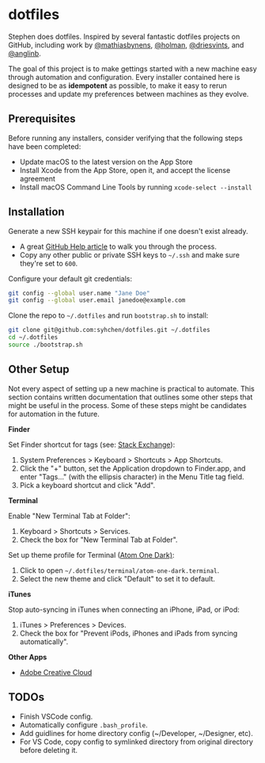 # dotfiles

Stephen does dotfiles. Inspired by several fantastic dotfiles projects on GitHub, including work by [@mathiasbynens](https://github.com/mathiasbynens/dotfiles), [@holman](https://github.com/holman/dotfiles), [@driesvints](https://github.com/driesvints/dotfiles), and [@anglinb](https://github.com/anglinb/dotfiles).

The goal of this project is to make gettings started with a new machine easy through automation and configuration. Every installer contained here is designed to be as **idempotent** as possible, to make it easy to rerun processes and update my preferences between machines as they evolve.

## Prerequisites

Before running any installers, consider verifying that the following steps have been completed:

- Update macOS to the latest version on the App Store
- Install Xcode from the App Store, open it, and accept the license agreement
- Install macOS Command Line Tools by running `xcode-select --install`

## Installation

Generate a new SSH keypair for this machine if one doesn't exist already.

- A great [GitHub Help article](https://help.github.com/articles/generating-a-new-ssh-key-and-adding-it-to-the-ssh-agent/) to walk you through the process.
- Copy any other public or private SSH keys to `~/.ssh` and make sure they're set to `600`.

Configure your default git credentials:

```sh
git config --global user.name "Jane Doe"
git config --global user.email janedoe@example.com
```

Clone the repo to `~/.dotfiles` and run `bootstrap.sh` to install:

```sh
git clone git@github.com:syhchen/dotfiles.git ~/.dotfiles
cd ~/.dotfiles
source ./bootstrap.sh
```

## Other Setup

Not every aspect of setting up a new machine is practical to automate. This section contains written documentation that outlines some other steps that might be useful in the process. Some of these steps might be candidates for automation in the future.

**Finder**

Set Finder shortcut for tags (see: [Stack Exchange](https://apple.stackexchange.com/a/342314)):

1. System Preferences > Keyboard > Shortcuts > App Shortcuts.
1. Click the "+" button, set the Application dropdown to Finder.app, and enter "Tags…" (with the ellipsis character) in the Menu Title tag field.
1. Pick a keyboard shortcut and click "Add".

**Terminal**

Enable "New Terminal Tab at Folder":

1. Keyboard > Shortcuts > Services.
1. Check the box for "New Terminal Tab at Folder".

Set up theme profile for Terminal ([Atom One Dark)](https://github.com/nathanbuchar/atom-one-dark-terminal):

1. Click to open `~/.dotfiles/terminal/atom-one-dark.terminal`.
1. Select the new theme and click "Default" to set it to default.

**iTunes**

Stop auto-syncing in iTunes when connecting an iPhone, iPad, or iPod:

1. iTunes > Preferences > Devices.
1. Check the box for "Prevent iPods, iPhones and iPads from syncing automatically".

**Other Apps**

- [Adobe Creative Cloud](https://creative.adobe.com/products/download/creative-cloud)

## TODOs

- Finish VSCode config.
- Automatically configure `.bash_profile`.
- Add guidlines for home directory config (~/Developer, ~/Designer, etc).
- For VS Code, copy config to symlinked directory from original directory before deleting it.
